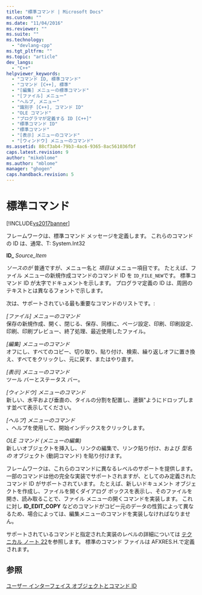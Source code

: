 ```yaml
---
title: "標準コマンド | Microsoft Docs"
ms.custom: ""
ms.date: "11/04/2016"
ms.reviewer: ""
ms.suite: ""
ms.technology: 
  - "devlang-cpp"
ms.tgt_pltfrm: ""
ms.topic: "article"
dev_langs: 
  - "C++"
helpviewer_keywords: 
  - "コマンド ID, 標準コマンド"
  - "コマンド [C++], 標準"
  - "[編集] メニューの標準コマンド"
  - "[ファイル] メニュー"
  - "ヘルプ, メニュー"
  - "識別子 [C++], コマンド ID"
  - "OLE コマンド"
  - "プログラマが定義する ID [C++]"
  - "標準コマンド ID"
  - "標準コマンド"
  - "[表示] メニューのコマンド"
  - "[ウィンドウ] メニューのコマンド"
ms.assetid: 88cf3ab4-79b3-4ac6-9365-8ac561036fbf
caps.latest.revision: 9
author: "mikeblome"
ms.author: "mblome"
manager: "ghogen"
caps.handback.revision: 5
---
```

# 標準コマンド
[!INCLUDE[vs2017banner](../assembler/inline/includes/vs2017banner.md)]

フレームワークは、標準コマンド メッセージを定義します。  これらのコマンドの ID は、通常、T: System.Int32  
  
 **ID\_** *Source\_Item*  
  
 *ソースのが* 普通ですが、メニュー名と *項目は* メニュー項目です。  たとえば、ファイル メニューの新規作成コマンドのコマンド ID を `ID_FILE_NEW`です。  標準コマンド ID が太字でドキュメントを示します。  プログラマ定義の ID は、周囲のテキストとは異なるフォントで示します。  
  
 次は、サポートされている最も重要なコマンドのリストです。:  
  
 *\[ファイル\] メニューのコマンド*  
 保存の新規作成、開く、閉じる、保存、同様に、ページ設定、印刷、印刷設定、印刷、印刷プレビュー、終了処理、最近使用したファイル。  
  
 *\[編集\] メニューのコマンド*  
 オフにし、すべてのコピー、切り取り、貼り付け、検索、繰り返しオフに置き換え、すべてをクリックし、元に戻す、またはやり直す。  
  
 *\[表示\] メニューのコマンド*  
 ツール バーとステータス バー。  
  
 *\[ウィンドウ\] メニューのコマンド*  
 新しい、水平および垂直の、タイルの分割を配置し、連鎖"ようにドロップします並べて表示してください。  
  
 *\[ヘルプ\] メニューのコマンド*  
 、ヘルプを使用して、開始インデックスをクリックします。  
  
 *OLE コマンド \(メニューの編集\)*  
 新しいオブジェクトを挿入し、リンクの編集で、リンク貼り付け、および *型名の* オブジェクト \(動詞コマンド\) を貼り付けます。  
  
 フレームワークは、これらのコマンドに異なるレベルのサポートを提供します。  一部のコマンドは他の完全な実装でサポートされますが、としてのみ定義されたコマンド ID がサポートされています。  たとえば、新しいドキュメント オブジェクトを作成し、ファイルを開くダイアログ ボックスを表示し、そのファイルを開き、読み取ることで、ファイル メニューの開くコマンドを実装します。  これに対し **ID\_EDIT\_COPY** などのコマンドがコピー元のデータの性質によって異なるため、場合によっては、編集メニューのコマンドを実装しなければなりません。  
  
 サポートされているコマンドと指定された実装のレベルの詳細については [テクニカル ノート 22](../mfc/tn022-standard-commands-implementation.md)を参照します。  標準のコマンド ファイルは AFXRES.H.で定義されます。  
  
## 参照  
 [ユーザー インターフェイス オブジェクトとコマンド ID](../mfc/user-interface-objects-and-command-ids.md)